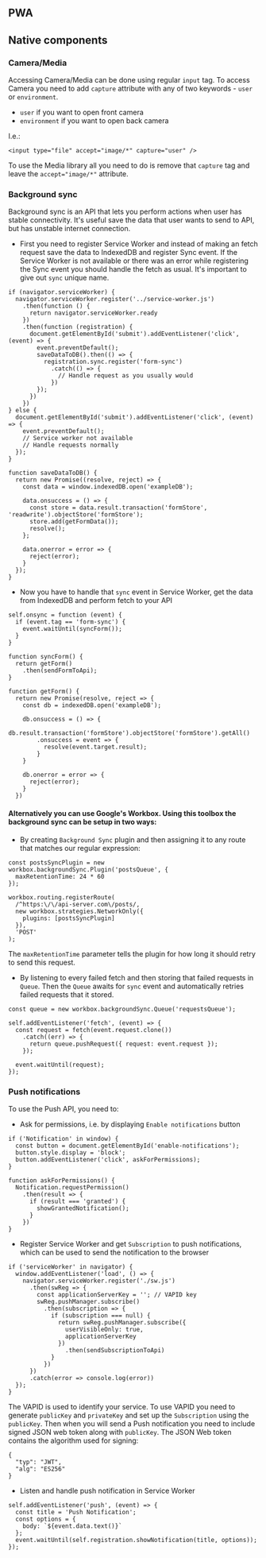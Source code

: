 ## PWA
## Native components
### Camera/Media
Accessing Camera/Media can be done using regular `input` tag. To access Camera you need to add `capture` attribute with any of two keywords - `user` or `environment`.
* `user` if you want to open front camera
* `environment` if you want to open back camera

I.e.:
```
<input type="file" accept="image/*" capture="user" />
```

To use the Media library all you need to do is remove that `capture` tag and leave the `accept="image/*"` attribute.

### Background sync
Background sync is an API that lets you perform actions when user has stable connectivity. It's useful save the data that user wants to send to API, but has unstable internet connection.

* First you need to register Service Worker and instead of making an fetch request save the data to IndexedDB and register Sync event. If the Service Worker is not available or there was an error while registering the Sync event you should handle the fetch as usual.
It's important to give out `sync` unique name.
```
if (navigator.serviceWorker) {
  navigator.serviceWorker.register('../service-worker.js')
    .then(function () {
      return navigator.serviceWorker.ready
    })
    .then(function (registration) {
      document.getElementById('submit').addEventListener('click', (event) => {
        event.preventDefault();
        saveDataToDB().then(() => {
          registration.sync.register('form-sync')
            .catch(() => {
              // Handle request as you usually would
            })
        });
      })
    })
} else {
  document.getElementById('submit').addEventListener('click', (event) => {
    event.preventDefault();
    // Service worker not available
    // Handle requests normally
  });
}

function saveDataToDB() {
  return new Promise((resolve, reject) => {
    const data = window.indexedDB.open('exampleDB');

    data.onsuccess = () => {
      const store = data.result.transaction('formStore', 'readwrite').objectStore('formStore');
      store.add(getFormData());
      resolve();
    };

    data.onerror = error => {
      reject(error);
    }
  });
}
```
* Now you have to handle that `sync` event in Service Worker, get the data from IndexedDB and perform fetch to your API
```
self.onsync = function (event) {
  if (event.tag == 'form-sync') {
    event.waitUntil(syncForm());
  }
}

function syncForm() {
  return getForm()
    .then(sendFormToApi);
}

function getForm() {
  return new Promise(resolve, reject => {
    const db = indexedDB.open('exampleDB');

    db.onsuccess = () => {
      db.result.transaction('formStore').objectStore('formStore').getAll()
        .onsuccess = event => {
          resolve(event.target.result);
        }
    }

    db.onerror = error => {
      reject(error);
    }
  })
```
#### Alternatively you can use Google's Workbox. Using this toolbox the background sync can be setup in two ways:
* By creating `Background Sync` plugin and then assigning it to any route that matches our regular expression:
```
const postsSyncPlugin = new workbox.backgroundSync.Plugin('postsQueue', {
  maxRetentionTime: 24 * 60
});

workbox.routing.registerRoute(
  /^https:\/\/api-server.com\/posts/,
  new workbox.strategies.NetworkOnly({
    plugins: [postsSyncPlugin]
  }),
  'POST'
);
```
The `maxRetentionTime` parameter tells the plugin for how long it should retry to send this request.
* By listening to every failed fetch and then storing that failed requests in `Queue`. Then the `Queue` awaits for `sync` event and automatically retries failed requests that it stored.
```
const queue = new workbox.backgroundSync.Queue('requestsQueue');

self.addEventListener('fetch', (event) => {
  const request = fetch(event.request.clone())
    .catch((err) => {
      return queue.pushRequest({ request: event.request });
    });

  event.waitUntil(request);
});
```
### Push notifications
To use the Push API, you need to:
* Ask for permissions, i.e. by displaying `Enable notifications` button
```
if ('Notification' in window) {
  const button = document.getElementById('enable-notifications');
  button.style.display = 'block';
  button.addEventListener('click', askForPermissions);
}

function askForPermissions() {
  Notification.requestPermission()
    .then(result => {
      if (result === 'granted') {
        showGrantedNotification();
      }
    })
}
```
* Register Service Worker and get `Subscription` to push notifications, which can be used to send the notification to the browser
```
if ('serviceWorker' in navigator) {
  window.addEventListener('load', () => {
    navigator.serviceWorker.register('./sw.js')
      .then(swReg => {
        const applicationServerKey = ''; // VAPID key
        swReg.pushManager.subscribe()
          .then(subscription => {
            if (subscription === null) {
              return swReg.pushManager.subscribe({
                userVisibleOnly: true,
                applicationServerKey
              })
                .then(sendSubscriptionToApi)
            }
          })
      })
      .catch(error => console.log(error))
  });
}
```
The VAPID is used to identify your service. To use VAPID you need to generate `publicKey` and `privateKey` and set up the `Subscription` using the `publicKey`. Then when you will send a Push notification you need to include signed JSON web token along with `publicKey`. The JSON Web token contains the algorithm used for signing:
```
{
  "typ": "JWT",
  "alg": "ES256"
}
```
* Listen and handle push notification in Service Worker
```
self.addEventListener('push', (event) => {
  const title = 'Push Notification';
  const options = {
    body: `${event.data.text()}`
  };
  event.waitUntil(self.registration.showNotification(title, options));
});
```
